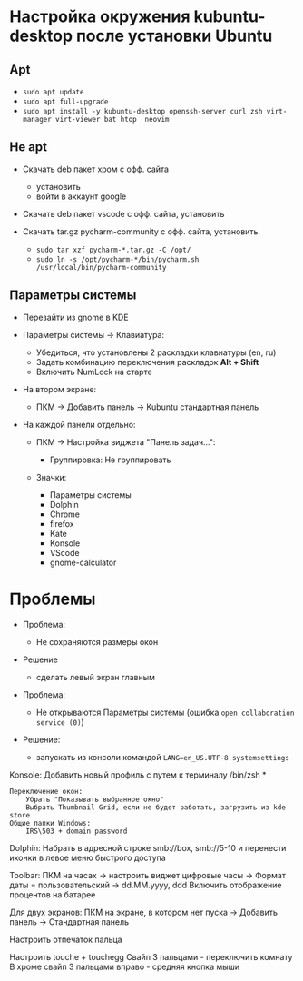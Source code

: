 # Настройка окружения kubuntu-desktop после установки Ubuntu

## Apt

- ``sudo apt update``
- ``sudo apt full-upgrade``
- ``sudo apt install -y kubuntu-desktop openssh-server curl zsh virt-manager virt-viewer bat htop 
  neovim``

## Не apt

- Скачать deb пакет хром с офф. сайта
  - установить
  - войти в аккаунт google
- Скачать deb пакет vscode с офф. сайта, установить
- Скачать tar.gz pycharm-community с офф. сайта, установить

  - ``sudo tar xzf pycharm-*.tar.gz -C /opt/``
  - ``sudo ln -s /opt/pycharm-*/bin/pycharm.sh /usr/local/bin/pycharm-community``

## Параметры системы

- Перезайти из gnome в KDE
- Параметры системы -> Клавиатура:
  
  - Убедиться, что установлены 2 раскладки клавиатуры (en, ru)
  - Задать комбинацию переключения раскладок **Alt + Shift**
  - Включить NumLock на старте
    
- На втором экране:

  - ПКМ -> Добавить панель -> Kubuntu стандартная панель

- На каждой панели отдельно:

  - ПКМ -> Настройка виджета "Панель задач...":

    - Группировка: Не группировать
   
  - Значки:
 
    - Параметры системы
    - Dolphin
    - Chrome
    - firefox
    - Kate
    - Konsole
    - VScode
    - gnome-calculator


# Проблемы

- Проблема:
  - Не сохраняются размеры окон
- Решение
  - сделать левый экран главным

- Проблема:

  - Не открываются Параметры системы (ошибка ``open collaboration service (0)``)

- Решение:

  - запускать из консоли командой ``LANG=en_US.UTF-8 systemsettings``

Konsole:
    Добавить новый профиль с путем к терминалу /bin/zsh
    * 
     

    Переключение окон:
        Убрать "Показывать выбранное окно"
        Выбрать Thumbnail Grid, если не будет работать, загрузить из kde store
    Общие папки Windows:
        IRS\503 + domain password

Dolphin:
    Набрать в адресной строке smb://box, smb://5-10 и перенести иконки в левое меню быстрого доступа
    
    

Toolbar:
    ПКМ на часах -> настроить виджет цифровые часы -> Формат даты = пользовательский -> dd.MM.yyyy, ddd
    Включить отображение процентов на батарее

Для двух экранов:
    ПКМ на экране, в котором нет пуска -> Добавить панель -> Стандартная панель

Настроить отпечаток пальца

Настроить touche + touchegg
    Свайп 3 пальцами - переключить комнату
    В хроме свайп 3 пальцами вправо - средняя кнопка мыши
